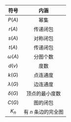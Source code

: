 |     符号     |      内涵      |
|:------------:|:--------------:|
|    $P(A)$    |      幂集      |
|    $r(A)$    |    传递闭包    |
|    $s(A)$    |    对称闭包    |
|    $t(A)$    |    传递闭包    |
| $\omega(A)$  |    分图个数    |
|    $d(v)$    |      度数      |
|    $k(G)$    |    点连通度    |
| $\lambda(G)$ |    边连通度    |
| $\delta(G)$  | 顶点的最小度数 |
|    $C(G)$    | 图的闭包               |
|$K_n$|有 $n$ 条边的完全图|
